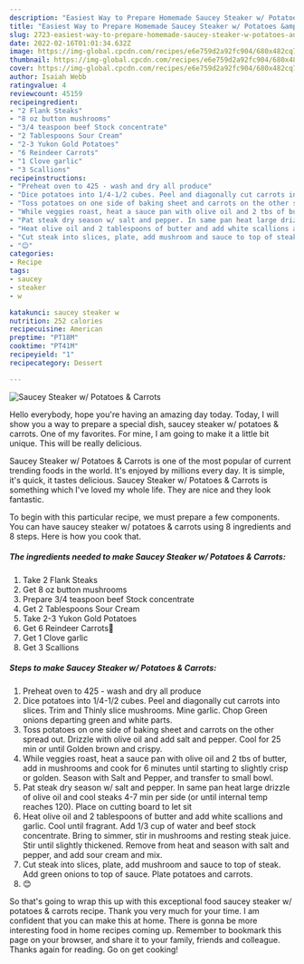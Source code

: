 ```yaml
---
description: "Easiest Way to Prepare Homemade Saucey Steaker w/ Potatoes &amp;amp; Carrots"
title: "Easiest Way to Prepare Homemade Saucey Steaker w/ Potatoes &amp;amp; Carrots"
slug: 2723-easiest-way-to-prepare-homemade-saucey-steaker-w-potatoes-and-amp-carrots
date: 2022-02-16T01:01:34.632Z
image: https://img-global.cpcdn.com/recipes/e6e759d2a92fc904/680x482cq70/saucey-steaker-w-potatoes-carrots-recipe-main-photo.jpg
thumbnail: https://img-global.cpcdn.com/recipes/e6e759d2a92fc904/680x482cq70/saucey-steaker-w-potatoes-carrots-recipe-main-photo.jpg
cover: https://img-global.cpcdn.com/recipes/e6e759d2a92fc904/680x482cq70/saucey-steaker-w-potatoes-carrots-recipe-main-photo.jpg
author: Isaiah Webb
ratingvalue: 4
reviewcount: 45159
recipeingredient:
- "2 Flank Steaks"
- "8 oz button mushrooms"
- "3/4 teaspoon beef Stock concentrate"
- "2 Tablespoons Sour Cream"
- "2-3 Yukon Gold Potatoes"
- "6 Reindeer Carrots"
- "1 Clove garlic"
- "3 Scallions"
recipeinstructions:
- "Preheat oven to 425 - wash and dry all produce"
- "Dice potatoes into 1/4-1/2 cubes. Peel and diagonally cut carrots into slices. Trim and Thinly slice mushrooms. Mine garlic. Chop Green onions departing green and white parts."
- "Toss potatoes on one side of baking sheet and carrots on the other spread out. Drizzle with olive oil and add salt and pepper. Cool for 25 min or until Golden brown and crispy."
- "While veggies roast, heat a sauce pan with olive oil and 2 tbs of butter, add in mushrooms and cook for 6 minutes until starting to slightly crisp or golden. Season with Salt and Pepper, and transfer to small bowl."
- "Pat steak dry season w/ salt and pepper. In same pan heat large drizzle of olive oil and cool steaks 4-7 min per side (or until internal temp reaches 120). Place on cutting board to let sit"
- "Heat olive oil and 2 tablespoons of butter and add white scallions and garlic. Cool until fragrant. Add 1/3 cup of water and beef stock concentrate. Bring to simmer, stir in mushrooms and resting steak juice. Stir until slightly thickened. Remove from heat and season with salt and pepper, and add sour cream and mix."
- "Cut steak into slices, plate, add mushroom and sauce to top of steak. Add green onions to top of sauce. Plate potatoes and carrots."
- "😊"
categories:
- Recipe
tags:
- saucey
- steaker
- w

katakunci: saucey steaker w 
nutrition: 252 calories
recipecuisine: American
preptime: "PT18M"
cooktime: "PT41M"
recipeyield: "1"
recipecategory: Dessert

---
```



![Saucey Steaker w/ Potatoes &amp; Carrots](https://img-global.cpcdn.com/recipes/e6e759d2a92fc904/680x482cq70/saucey-steaker-w-potatoes-carrots-recipe-main-photo.jpg)

Hello everybody, hope you're having an amazing day today. Today, I will show you a way to prepare a special dish, saucey steaker w/ potatoes &amp; carrots. One of my favorites. For mine, I am going to make it a little bit unique. This will be really delicious.



Saucey Steaker w/ Potatoes &amp; Carrots is one of the most popular of current trending foods in the world. It's enjoyed by millions every day. It is simple, it's quick, it tastes delicious. Saucey Steaker w/ Potatoes &amp; Carrots is something which I've loved my whole life. They are nice and they look fantastic.


To begin with this particular recipe, we must prepare a few components. You can have saucey steaker w/ potatoes &amp; carrots using 8 ingredients and 8 steps. Here is how you cook that.

<!--inarticleads1-->

##### The ingredients needed to make Saucey Steaker w/ Potatoes &amp; Carrots:

1. Take 2 Flank Steaks
1. Get 8 oz button mushrooms
1. Prepare 3/4 teaspoon beef Stock concentrate
1. Get 2 Tablespoons Sour Cream
1. Take 2-3 Yukon Gold Potatoes
1. Get 6 Reindeer Carrots🥵
1. Get 1 Clove garlic
1. Get 3 Scallions




<!--inarticleads2-->

##### Steps to make Saucey Steaker w/ Potatoes &amp; Carrots:

1. Preheat oven to 425 - wash and dry all produce
1. Dice potatoes into 1/4-1/2 cubes. Peel and diagonally cut carrots into slices. Trim and Thinly slice mushrooms. Mine garlic. Chop Green onions departing green and white parts.
1. Toss potatoes on one side of baking sheet and carrots on the other spread out. Drizzle with olive oil and add salt and pepper. Cool for 25 min or until Golden brown and crispy.
1. While veggies roast, heat a sauce pan with olive oil and 2 tbs of butter, add in mushrooms and cook for 6 minutes until starting to slightly crisp or golden. Season with Salt and Pepper, and transfer to small bowl.
1. Pat steak dry season w/ salt and pepper. In same pan heat large drizzle of olive oil and cool steaks 4-7 min per side (or until internal temp reaches 120). Place on cutting board to let sit
1. Heat olive oil and 2 tablespoons of butter and add white scallions and garlic. Cool until fragrant. Add 1/3 cup of water and beef stock concentrate. Bring to simmer, stir in mushrooms and resting steak juice. Stir until slightly thickened. Remove from heat and season with salt and pepper, and add sour cream and mix.
1. Cut steak into slices, plate, add mushroom and sauce to top of steak. Add green onions to top of sauce. Plate potatoes and carrots.
1. 😊




So that's going to wrap this up with this exceptional food saucey steaker w/ potatoes &amp; carrots recipe. Thank you very much for your time. I am confident that you can make this at home. There is gonna be more interesting food in home recipes coming up. Remember to bookmark this page on your browser, and share it to your family, friends and colleague. Thanks again for reading. Go on get cooking!
